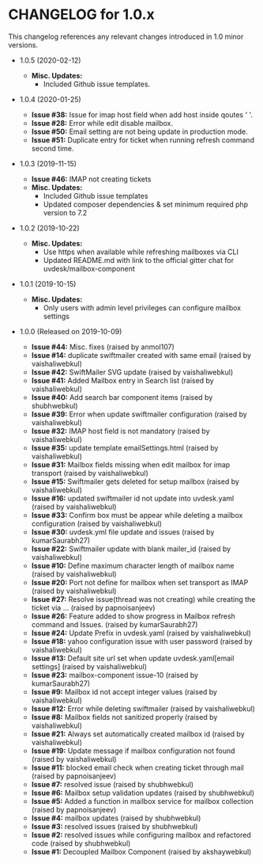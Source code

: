 CHANGELOG for 1.0.x
===================

This changelog references any relevant changes introduced in 1.0 minor versions.

* 1.0.5 (2020-02-12)
    * **Misc. Updates:**
        * Included Github issue templates.

* 1.0.4 (2020-01-25)
    * **Issue #38:** Issue for imap host field when add host inside qoutes ' '.
    * **Issue #28:** Error while edit disable mailbox.
    * **Issue #50:** Email setting are not being update in production mode.
    * **Issue #51:** Duplicate entry for ticket when running refresh command second     time.

* 1.0.3 (2019-11-15)
    * **Issue #46:** IMAP not creating tickets
    * **Misc. Updates:**
        * Included Github issue templates
        * Updated composer dependencies & set minimum required php version to 7.2

* 1.0.2 (2019-10-22)
    * **Misc. Updates:**
        * Use https when available while refreshing mailboxes via CLI
        * Updated README.md with link to the official gitter chat for uvdesk/mailbox-component

* 1.0.1 (2019-10-15)
    * **Misc. Updates:**
        * Only users with admin level privileges can configure mailbox settings

* 1.0.0 (Released on 2019-10-09)
    * **Issue #44:** Misc. fixes (raised by anmol107)
    * **Issue #14:** duplicate swiftmailer created with same email (raised by vaishaliwebkul)
    * **Issue #42:** SwiftMailer SVG update (raised by vaishaliwebkul)
    * **Issue #41:** Added Mailbox entry in Search  list (raised by vaishaliwebkul)
    * **Issue #40:** Add search bar component items (raised by shubhwebkul)
    * **Issue #39:** Error when update swiftmailer configuration (raised by vaishaliwebkul)
    * **Issue #32:** IMAP host field is not mandatory (raised by vaishaliwebkul)
    * **Issue #35:** update template emailSettings.html (raised by vaishaliwebkul)
    * **Issue #31:** Mailbox fields missing when edit mailbox for imap transport (raised by vaishaliwebkul)
    * **Issue #15:** Swiftmailer gets deleted for setup mailbox (raised by vaishaliwebkul)
    * **Issue #16:** updated swiftmailer id not update into uvdesk.yaml (raised by vaishaliwebkul)
    * **Issue #33:** Confirm box must be appear while deleting a mailbox configuration (raised by vaishaliwebkul)
    * **Issue #30:** uvdesk.yml file update and issues (raised by kumarSaurabh27)
    * **Issue #22:** Swiftmailer update with blank mailer_id (raised by vaishaliwebkul)
    * **Issue #10:** Define maximum character length of mailbox name (raised by vaishaliwebkul)
    * **Issue #20:** Port not define for mailbox when set transport as IMAP (raised by vaishaliwebkul)
    * **Issue #27:** Resolve issue(thread was not creating) while creating the ticket via … (raised by papnoisanjeev)
    * **Issue #26:** Feature added to show progress in Mailbox refresh command and Issues. (raised by kumarSaurabh27)
    * **Issue #24:** Update Prefix in uvdesk.yaml (raised by vaishaliwebkul)
    * **Issue #18:** yahoo configuration issue with user password  (raised by vaishaliwebkul)
    * **Issue #13:** Default site url set when update uvdesk.yaml[email settings] (raised by vaishaliwebkul)
    * **Issue #23:** mailbox-component issue-10 (raised by kumarSaurabh27)
    * **Issue #9:** Mailbox id not accept integer values  (raised by vaishaliwebkul)
    * **Issue #12:** Error while deleting swiftmailer (raised by vaishaliwebkul)
    * **Issue #8:** Mailbox fields not sanitized properly (raised by vaishaliwebkul)
    * **Issue #21:** Always set automatically created mailbox id  (raised by vaishaliwebkul)
    * **Issue #19:** Update message if mailbox configuration not found (raised by vaishaliwebkul)
    * **Issue #11:** blocked email check when creating ticket through mail (raised by papnoisanjeev)
    * **Issue #7:** resolved issue (raised by shubhwebkul)
    * **Issue #6:** Mailbox setup validation updates (raised by shubhwebkul)
    * **Issue #5:** Added a function in mailbox service for mailbox collection (raised by papnoisanjeev)
    * **Issue #4:** mailbox updates (raised by shubhwebkul)
    * **Issue #3:** resolved issues (raised by shubhwebkul)
    * **Issue #2:** resolved issues while configuring mailbox and refactored code (raised by shubhwebkul)
    * **Issue #1:** Decoupled Mailbox Component (raised by akshaywebkul)
